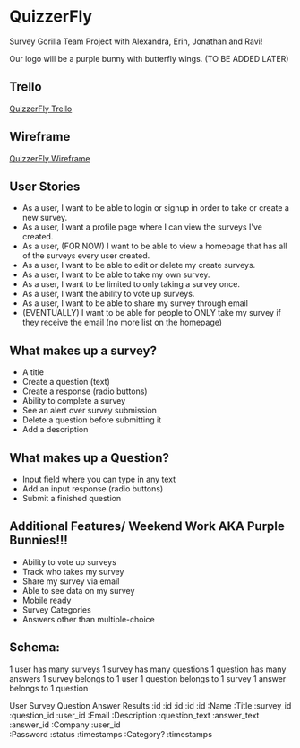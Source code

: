QuizzerFly
==========

Survey Gorilla Team Project with Alexandra, Erin, Jonathan and Ravi!

Our logo will be a purple bunny with butterfly wings. (TO BE ADDED LATER)


Trello
-------

<a href="https://trello.com/b/HlbkbYtl/quizzerfly">QuizzerFly Trello</a>


Wireframe 
---------

<a href="https://erinjoansnyder.mybalsamiq.com/projects/surveygorilla/Survey%20Gorilla%20Wirefram">QuizzerFly Wireframe</a>



User Stories
-----------
* As a user, I want to be able to login or signup in order to take or create a new survey.
* As a user, I want a profile page where I can view the surveys I've created.
* As a user, (FOR NOW) I want to be able to view a homepage that has all of the surveys every user created.
* As a user, I want to be able to edit or delete my create surveys.
* As a user, I want to be able to take my own survey.
* As a user, I want to be limited to only taking a survey once.
* As a user, I want the ability to vote up surveys.
* As a user, I want to be able to share my survey through email
* (EVENTUALLY) I want to be able for people to ONLY take my survey if they receive the email (no more list on the homepage)



What makes up a survey?
----------------------
* A title
* Create a question (text)
* Create a response (radio buttons)
* Ability to complete a survey
* See an alert over survey submission
* Delete a question before submitting it
* Add a description



What makes up a Question? 
------------------------
* Input field where you can type in any text
* Add an input response (radio buttons)
* Submit a finished question



Additional Features/ Weekend Work  AKA Purple Bunnies!!!
----------------------------------------------------
* Ability to vote up surveys
* Track who takes my survey
* Share my survey via email
* Able to see data on my survey
* Mobile ready
* Survey Categories
* Answers other than multiple-choice


Schema: 
-------
1 user has many surveys
1 survey has many questions
1 question has many answers
1 survey belongs to 1 user
1 question belongs to 1 survey
1 answer belongs to 1 question 

 
User             Survey          Question         Answer              Results
:id               :id             :id             :id                  :id 
:Name            :Title         :survey_id        :question_id        :user_id
:Email           :Description   :question_text    :answer_text        :answer_id 
:Company         :user_id                         
:Password       :status
:timestamps     :Category?
                :timestamps
